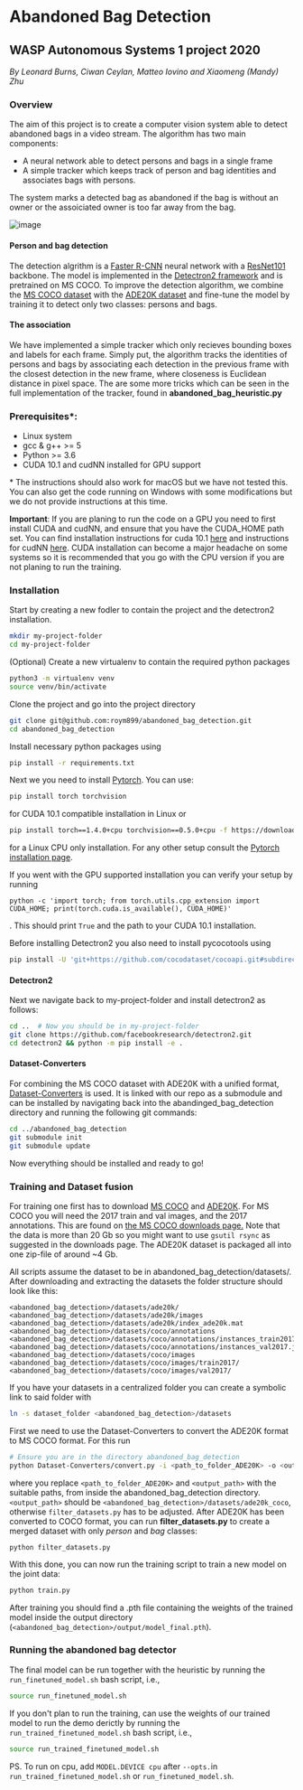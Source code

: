 # Abandoned Bag Detection
## WASP Autonomous Systems 1 project 2020
*By Leonard Burns, Ciwan Ceylan, Matteo Iovino and Xiaomeng (Mandy) Zhu*

### Overview
The aim of this project is to create a computer vision system able to detect abandoned bags in a video stream.
The algorithm has two main components:
  - A neural network able to detect persons and bags in a single frame
  - A simple tracker which keeps track of person and bag identities and associates bags with persons.

The system marks a detected bag as abandoned if the bag is without an owner or the assoiciated owner is too far away from the bag.

![image](https://github.com/roym899/abandoned_bag_detection/blob/master/abandoned_bag_detection.gif)

#### Person and bag detection
The detection algrithm is a [Faster R-CNN](https://arxiv.org/abs/1506.01497) neural network with a [ResNet101](https://arxiv.org/abs/1512.03385) backbone.
The model is implemented in the [Detectron2 framework](https://github.com/facebookresearch/detectron2) and is pretrained on MS COCO.
To improve the detection algorithm, we combine the [MS COCO dataset](http://cocodataset.org/#home) with the [ADE20K dataset](https://groups.csail.mit.edu/vision/datasets/ADE20K/) and fine-tune the model by training it to detect only two classes: persons and bags. 

#### The association
We have implemented a simple tracker which only recieves bounding boxes and labels for each frame. 
Simply put, the algorithm tracks the identities of persons and bags by associating each detection in the previous frame with the closest detection in the new frame, where closeness is Euclidean distance in pixel space. The are some more tricks which can be seen in the full implementation of the tracker, found in **abandoned_bag_heuristic.py**

### Prerequisites\*: 
- Linux system 
- gcc & g++ >= 5
- Python >= 3.6
- CUDA 10.1 and cudNN installed for GPU support

\* The instructions should also work for macOS but we have not tested this. You can also get the code running on Windows with some modifications but we do not provide instructions at this time.

**Important**: If you are planing to run the code on a GPU you need to first install CUDA and cudNN, and ensure that you have the CUDA_HOME path set.
You can find installation instructions for cuda 10.1 [here](https://developer.nvidia.com/cuda-10.1-download-archive-update2)
and instructions for cudNN [here](https://docs.nvidia.com/deeplearning/sdk/cudnn-install/index.html#install-linux).
CUDA installation can become a major headache on some systems so it is recommended that you go with the CPU version if you are not planing to run the training.

### Installation 
Start by creating a new fodler to contain the project and the detectron2 installation.
```bash
mkdir my-project-folder
cd my-project-folder
```
(Optional) Create a new virtualenv to contain the required python packages
```bash
python3 -m virtualenv venv
source venv/bin/activate
```
Clone the project and go into the project directory
```bash
git clone git@github.com:roym899/abandoned_bag_detection.git
cd abandoned_bag_detection
```
Install necessary python packages using
```bash
pip install -r requirements.txt
```
Next we you need to install [Pytorch](https://pytorch.org/). You can use:
```bash
pip install torch torchvision
```
for CUDA 10.1 compatible installation in Linux or
```bash
pip install torch==1.4.0+cpu torchvision==0.5.0+cpu -f https://download.pytorch.org/whl/torch_stable.html
```
for a Linux CPU only installation.
For any other setup consult the [Pytorch installation page](https://pytorch.org/).

If you went with the GPU supported installation you can verify your setup by running
```
python -c 'import torch; from torch.utils.cpp_extension import CUDA_HOME; print(torch.cuda.is_available(), CUDA_HOME)'
```
. This should print `True` and the path to your CUDA 10.1 installation.

Before installing Detectron2 you also need to install pycocotools using
```bash
pip install -U 'git+https://github.com/cocodataset/cocoapi.git#subdirectory=PythonAPI'
```

#### Detectron2

Next we navigate back to my-project-folder and install detectron2 as follows:
```bash
cd ..  # Now you should be in my-project-folder
git clone https://github.com/facebookresearch/detectron2.git
cd detectron2 && python -m pip install -e .
```

#### Dataset-Converters

For combining the MS COCO dataset with ADE20K with a unified format, [Dataset-Converters](https://github.com/ISSResearch/Dataset-Converters) is used. It is linked with our repo as a submodule and can be installed by navigating back into the abandinged_bag_detection directory and running the following git commands:
```bash
cd ../abandoned_bag_detection
git submodule init
git submodule update
```

Now everything should be installed and ready to go!


### Training and Dataset fusion
For training one first has to download [MS COCO](http://cocodataset.org/#home) and [ADE20K](https://groups.csail.mit.edu/vision/datasets/ADE20K/).
For MS COCO you will need the 2017 train and val images, and the 2017 annotations. This are found on [the MS COCO downloads page.](http://cocodataset.org/#download) Note that the data is more than 20 Gb so you might want to use `gsutil rsync` as suggested in the downloads page. The ADE20K dataset is packaged all into one zip-file of around ~4 Gb.

All scripts assume the dataset to be in abandoned_bag_detection/datasets/. After downloading and extracting the datasets the folder structure should look like this:
```
<abandoned_bag_detection>/datasets/ade20k/
<abandoned_bag_detection>/datasets/ade20k/images
<abandoned_bag_detection>/datasets/ade20k/index_ade20k.mat
<abandoned_bag_detection>/datasets/coco/annotations
<abandoned_bag_detection>/datasets/coco/annotations/instances_train2017.json
<abandoned_bag_detection>/datasets/coco/annotations/instances_val2017.json
<abandoned_bag_detection>/datasets/coco/images
<abandoned_bag_detection>/datasets/coco/images/train2017/
<abandoned_bag_detection>/datasets/coco/images/val2017/
```
If you have your datasets in a centralized folder you can create a symbolic link to said folder with
```bash
ln -s dataset_folder <abandoned_bag_detection>/datasets
```

First we need to use the Dataset-Converters to convert the ADE20K format to MS COCO format. For this run
```bash
# Ensure you are in the directory abandoned_bag_detection
python Dataset-Converters/convert.py -i <path_to_folder_ADE20K> -o <output_path> -I ADE20K -O COCO --copy
```
where you replace `<path_to_folder_ADE20K>` and `<output_path>` with the suitable paths, from inside the abandoned_bag_detection directory. `<output_path>` should be `<abandoned_bag_detection>/datasets/ade20k_coco`, otherwise `filter_datasets.py` has to be adjusted.
After ADE20K has been converted to COCO format, you can run **filter_datasets.py** to create a merged dataset with only *person* and *bag* classes:
```bsh
python filter_datasets.py
```

With this done, you can now run the training script to train a new model on the joint data:
```bash
python train.py
```
After training you should find a .pth file containing the weights of the trained model inside the output directory (`<abandoned_bag_detection>/output/model_final.pth`).

### Running the abandoned bag detector
The final model can be run together with the heuristic by running the `run_finetuned_model.sh` bash script, i.e., 
```bash
source run_finetuned_model.sh
```
If you don't plan to run the training, can use the weights of our trained model to run the demo derictly by running the `run_trained_finetuned_model.sh` bash script, i.e., 
```bash
source run_trained_finetuned_model.sh
```
PS. To run on cpu, add `MODEL.DEVICE cpu` after `--opts.`in `run_trained_finetuned_model.sh` or `run_finetuned_model.sh`.
